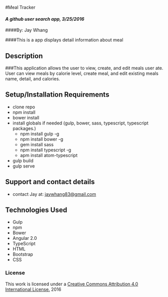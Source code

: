 #Meal Tracker

#### _A github user search app, 3/25/2016_
####By: Jay Whang


####This is a app displays detail information about meal

## Description

###This application allows the user to view, create, and edit meals user ate. User can view meals by calorie level, create meal, and edit existing meals name, detail, and calories.

## Setup/Installation Requirements
- clone repo
- npm install
- bower install
- install globals if needed (gulp, bower, sass, typescript, typescript packages.)
  - npm install gulp -g
  - npm install bower -g
  - gem install sass
  - npm install typescript -g
  - apm install atom-typescript
- gulp build
- gulp serve

## Support and contact details
* contact Jay at: jaywhang83@gmail.com


## Technologies Used
* Gulp
* npm
* Bower
* Angular 2.0
* TypeScript
* HTML
* Bootstrap
* CSS

### License

This work is licensed under a [Creative Commons Attribution 4.0 International License.](http://creativecommons.org/licenses/by/4.0/) 2016
